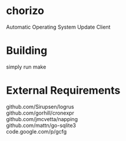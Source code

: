 chorizo
========
Automatic Operating System Update Client


Building
========
simply run make


External Requirements
=====================
github.com/Sirupsen/logrus  
github.com/gorhill/cronexpr  
github.com/jmcvetta/napping  
github.com/mattn/go-sqlite3  
code.google.com/p/gcfg  
